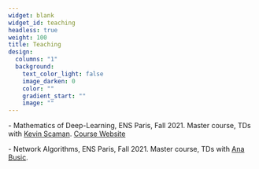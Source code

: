 ```yaml
---
widget: blank
widget_id: teaching
headless: true
weight: 100
title: Teaching
design:
  columns: "1"
  background:
    text_color_light: false
    image_darken: 0
    color: ""
    gradient_start: ""
    image: ""
---
```

\- Mathematics of Deep-Learning, ENS Paris, Fall 2021. Master course, TDs with [Kevin Scaman](https://scaman.wordpress.com/). [Course Website](https://dataflowr.github.io/website/)

\- Network Algorithms, ENS Paris, Fall 2021. Master course, TDs with [Ana Busic](https://www.di.ens.fr/~busic/).

